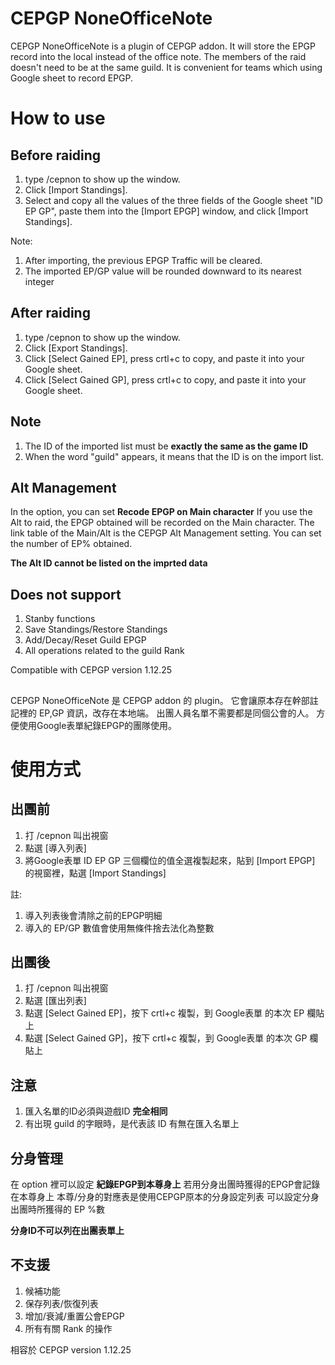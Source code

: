 # CEPGP NoneOfficeNote

CEPGP NoneOfficeNote is a plugin of CEPGP addon.
It will store the EPGP record into the local instead of the office note.
The members of the raid doesn't need to be at the same guild.
It is convenient for teams which using Google sheet to record EPGP.

# How to use
## Before raiding
1. type /cepnon to show up the window.
2. Click [Import Standings].
3. Select and copy all the values of the three fields of the Google sheet "ID EP GP", paste them into the [Import EPGP] window, and click [Import Standings].

Note: 
1. After importing, the previous EPGP Traffic will be cleared.
2. The imported EP/GP value will be rounded downward to its nearest integer

## After raiding
1. type /cepnon to show up the window.
2. Click [Export Standings]. 
3. Click [Select Gained EP], press crtl+c to copy, and paste it into your Google sheet.
4. Click [Select Gained GP], press crtl+c to copy, and paste it into your Google sheet.

## Note
1. The ID of the imported list must be **exactly the same as the game ID**
2. When the word "guild" appears, it means that the ID is on the import list.

## Alt Management
In the option, you can set **Recode EPGP on Main character**
If you use the Alt to raid, the EPGP obtained will be recorded on the Main character.
The link table of the Main/Alt is the CEPGP Alt Management setting.
You can set the number of EP% obtained.

**The Alt ID cannot be listed on the imprted data**

## Does not support
1. Stanby functions
2. Save Standings/Restore Standings
3. Add/Decay/Reset Guild EPGP
4. All operations related to the guild Rank

Compatible with CEPGP version 1.12.25

##

CEPGP NoneOfficeNote 是 CEPGP addon 的 plugin。
它會讓原本存在幹部註記裡的 EP,GP 資訊，改存在本地端。
出團人員名單不需要都是同個公會的人。
方便使用Google表單紀錄EPGP的團隊使用。

# 使用方式
## 出團前
1. 打 /cepnon 叫出視窗
2. 點選 [導入列表] 
3. 將Google表單 ID EP GP 三個欄位的值全選複製起來，貼到 [Import EPGP] 的視窗裡，點選 [Import Standings]

註: 
1. 導入列表後會清除之前的EPGP明細
2. 導入的 EP/GP 數值會使用無條件捨去法化為整數

## 出團後
1. 打 /cepnon 叫出視窗
2. 點選 [匯出列表]
3. 點選 [Select Gained EP]，按下 crtl+c 複製，到 Google表單 的本次 EP 欄貼上
4. 點選 [Select Gained GP]，按下 crtl+c 複製，到 Google表單 的本次 GP 欄貼上

## 注意
1. 匯入名單的ID必須與遊戲ID **完全相同**
2. 有出現 guild 的字眼時，是代表該 ID 有無在匯入名單上

## 分身管理
在 option 裡可以設定 **紀錄EPGP到本尊身上**
若用分身出團時獲得的EPGP會記錄在本尊身上
本尊/分身的對應表是使用CEPGP原本的分身設定列表
可以設定分身出團時所獲得的 EP %數

**分身ID不可以列在出團表單上**

## 不支援
1. 候補功能
2. 保存列表/恢復列表
3. 增加/衰減/重置公會EPGP
4. 所有有關 Rank 的操作

相容於 CEPGP version 1.12.25
